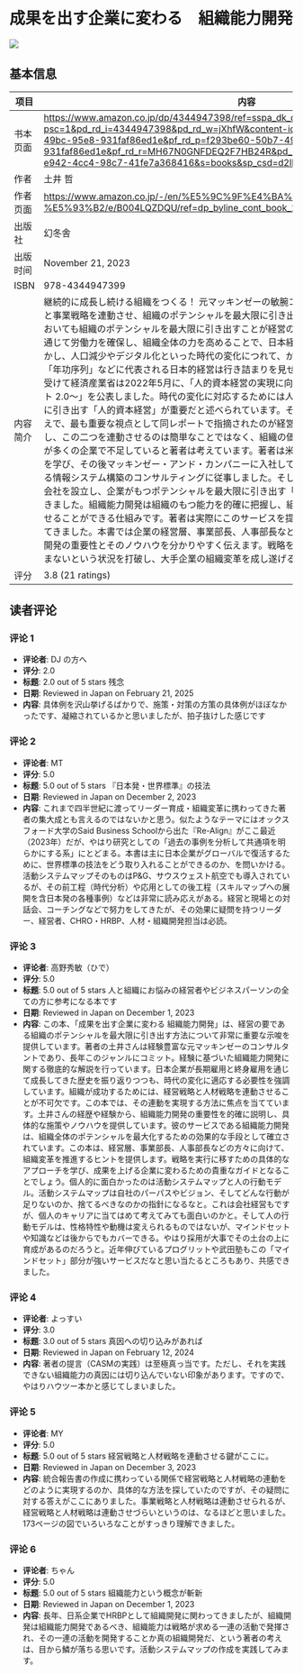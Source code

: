 # 成果を出す企業に変わる　組織能力開発

![](https://m.media-amazon.com/images/I/716yEIk6DCL._SL1500_.jpg)

## 基本信息

| 项目 | 内容 |
| --- | --- |
| 书本页面 | https://www.amazon.co.jp/dp/4344947398/ref=sspa_dk_detail_2?psc=1&pd_rd_i=4344947398&pd_rd_w=jXhfW&content-id=amzn1.sym.f293be60-50b7-49bc-95e8-931faf86ed1e&pf_rd_p=f293be60-50b7-49bc-95e8-931faf86ed1e&pf_rd_r=MH67N0GNFDEQ2F7HB24R&pd_rd_wg=S5wPR&pd_rd_r=c37b5155-e942-4cc4-98c7-41fe7a368416&s=books&sp_csd=d2lkZ2V0TmFtZT1zcF9kZXRhaWw |
| 作者 | 土井 哲 |
| 作者页面 | https://www.amazon.co.jp/-/en/%E5%9C%9F%E4%BA%95-%E5%93%B2/e/B004LQZDQU/ref=dp_byline_cont_book_1 |
| 出版社 | 幻冬舎 |
| 出版时间 | November 21, 2023 |
| ISBN | 978-4344947399 |
| 内容简介 | 継続的に成長し続ける組織をつくる！ 元マッキンゼーの敏腕コンサルタントが徹底解説。人材戦略と事業戦略を連動させ、組織のポテンシャルを最大限に引き出す「組織能力開発」とはいつの時代においても組織のポテンシャルを最大限に引き出すことが経営の要です。 戦後、日本企業は長期雇用を通じて労働力を確保し、組織全体の力を高めることで、日本経済に大きな成長をもたらしました。しかし、人口減少やデジタル化といった時代の変化につれて、かつて良しとされていた「終身雇用」や「年功序列」などに代表される日本的経営は行き詰まりを見せるようになりました。こうした状況を受けて経済産業省は2022年5月に、「人的資本経営の実現に向けた検討会報告書～人材版伊藤レポート 2.0～」を公表しました。時代の変化に対応するためには人材を資本ととらえ、その価値を最大限に引き出す「人的資本経営」が重要だと述べられています。そして、この人的資本経営を実現するうえで、最も重要な視点として同レポートで指摘されたのが経営戦略と人材戦略の連動でした。しかし、この二つを連動させるのは簡単なことではなく、組織の価値を最大化させるための具体的な施策が多くの企業で不足していると著者は考えています。著者は米国ＭＩＴスローン経営大学院で経営学を学び、その後マッキンゼー・アンド・カンパニーに入社して、主に通信・ソフトウェア業界における情報システム構築のコンサルティングに従事しました。そして1997年には自らコンサルティング会社を設立し、企業がもつポテンシャルを最大限に引き出す「組織能力開発」のサービスを提供してきました。組織能力開発は組織のもつ能力を的確に把握し、組織全体を同じベクトルに向けて自走させることができる仕組みです。著者は実際にこのサービスを提供することで多くの大手企業を支援してきました。本書では企業の経営層、事業部長、人事部長などへ向けて、事例を交えながら組織能力開発の重要性とそのノウハウを分かりやすく伝えます。戦略を立案し実行するもののなかなか前に進まないという状況を打破し、大手企業の組織変革を成し遂げるヒントとなる一冊です。 |
| 评分 | 3.8 (21 ratings) |

## 读者评论

### 评论 1

- **评论者**: DJ の方へ
- **评分**: 2.0
- **标题**: 2.0 out of 5 stars
残念
- **日期**: Reviewed in Japan on February 21, 2025
- **内容**: 具体例を沢山挙げるばかりで、施策・対策の方策の具体例がほぼなかったです、凝縮されているかと思いましたが、拍子抜けした感じです

### 评论 2

- **评论者**: MT
- **评分**: 5.0
- **标题**: 5.0 out of 5 stars
『日本発・世界標準』の技法
- **日期**: Reviewed in Japan on December 2, 2023
- **内容**: これまで四半世紀に渡ってリーダー育成・組織変革に携わってきた著者の集大成とも言えるのではないかと思う。似たようなテーマにはオックスフォード大学のSaid Business Schoolから出た『Re-Align』がここ最近（2023年）だが、やはり研究としての「過去の事例を分析して共通項を明らかにする系」にとどまる。本書は主に日本企業がグローバルで復活するために、世界標準の技法をどう取り入れることができるのか、を問いかける。活動システムマップそのものはP&G、サウスウェスト航空でも導入されているが、その前工程（時代分析）や応用としての後工程（スキルマップへの展開を含日本発の各種事例）などは非常に読み応えがある。経営と現場との対話会、コーチングなどで努力をしてきたが、その効果に疑問を持つリーダー、経営者、CHRO・HRBP、人材・組織開発担当は必読。

### 评论 3

- **评论者**: 高野秀敏（ひで）
- **评分**: 5.0
- **标题**: 5.0 out of 5 stars
人と組織にお悩みの経営者やビジネスパーソンの全ての方に参考になる本です
- **日期**: Reviewed in Japan on December 1, 2023
- **内容**: この本、「成果を出す企業に変わる 組織能力開発」は、経営の要である組織のポテンシャルを最大限に引き出す方法について非常に重要な示唆を提供しています。著者の土井さんは経験豊富な元マッキンゼーのコンサルタントであり、長年このジャンルにコミット。経験に基づいた組織能力開発に関する徹底的な解説を行っています。日本企業が長期雇用と終身雇用を通じて成長してきた歴史を振り返りつつも、時代の変化に適応する必要性を強調しています。組織が成功するためには、経営戦略と人材戦略を連動させることが不可欠です。この本では、その連動を実現する方法に焦点を当てています。土井さんの経歴や経験から、組織能力開発の重要性を的確に説明し、具体的な施策やノウハウを提供しています。彼のサービスである組織能力開発は、組織全体のポテンシャルを最大化するための効果的な手段として確立されています。この本は、経営層、事業部長、人事部長などの方々に向けて、組織変革を推進するヒントを提供します。戦略を実行に移すための具体的なアプローチを学び、成果を上げる企業に変わるための貴重なガイドとなることでしょう。個人的に面白かったのは活動システムマップと人の行動モデル。活動システムマップは自社のパーパスやビジョン、そしてどんな行動が足りないのか、捨てるべきなのかの指針になるなと。これは会社経営もですが、個人のキャリアに当てはめて考えてみても面白いのかと。そして人の行動モデルは、性格特性や動機は変えられるものではないが、マインドセットや知識などは後からでもカバーできる。やはり採用が大事でその土台の上に育成があるのだろうと。近年伸びているプログリットや武田塾もこの「マインドセット」部分が強いサービスだなと思い当たるところもあり、共感できました。

### 评论 4

- **评论者**: よっすい
- **评分**: 3.0
- **标题**: 3.0 out of 5 stars
真因への切り込みがあれば
- **日期**: Reviewed in Japan on February 12, 2024
- **内容**: 著者の提言（CASMの実践）は至極真っ当です。ただし、それを実践できない組織能力の真因には切り込んでいない印象があります。ですので、やはりハウツー本かと感じてしまいました。

### 评论 5

- **评论者**: MY
- **评分**: 5.0
- **标题**: 5.0 out of 5 stars
経営戦略と人材戦略を連動させる鍵がここに。
- **日期**: Reviewed in Japan on December 3, 2023
- **内容**: 統合報告書の作成に携わっている関係で経営戦略と人材戦略の連動をどのように実現するのか、具体的な方法を探していたのですが、その疑問に対する答えがここにありました。事業戦略と人材戦略は連動させられるが、経営戦略と人材戦略は連動させづらいというのは、なるほどと思いました。173ページの図でいろいろなことがすっきり理解できました。

### 评论 6

- **评论者**: ちゃん
- **评分**: 5.0
- **标题**: 5.0 out of 5 stars
組織能力という概念が斬新
- **日期**: Reviewed in Japan on December 1, 2023
- **内容**: 長年、日系企業でHRBPとして組織開発に関わってきましたが、組織開発は組織能力開発であるべき、組織能力は戦略が求める一連の活動で発揮され、その一連の活動を開発することか真の組織開発だ、という著者の考えは、目から鱗が落ちる思いです。活動システムマップの作成を実践してみます。
